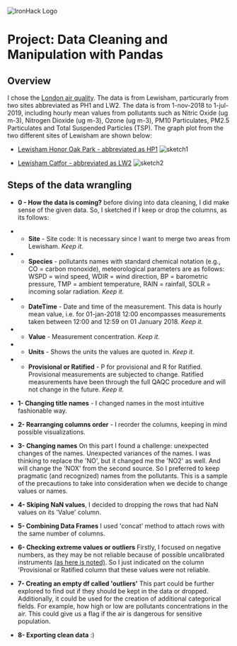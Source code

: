 ![IronHack Logo](https://s3-eu-west-1.amazonaws.com/ih-materials/uploads/upload_d5c5793015fec3be28a63c4fa3dd4d55.png)

# Project: Data Cleaning and Manipulation with Pandas

## Overview
I chose the [London air quality](https://www.londonair.org.uk/london/asp/datadownload.asp).
The data is from Lewisham, particurarly from two sites abbreviated as PH1 and LW2. The data is from 1-nov-2018 to 1-jul-2019, including hourly mean values from pollutants such as Nitric Oxide (ug m-3), Nitrogen Dioxide (ug m-3), Ozone (ug m-3), PM10 Particulates, PM2.5 Particulates and Total Suspended Particles (TSP). The graph plot from the two different sites of Lewisham are shown below:

* [Lewisham Honor Oak Park - abbreviated as HP1](https://www.londonair.org.uk/london/asp/datasite.asp?CBXSpecies1=NOm&CBXSpecies2=NO2m&CBXSpecies3=O3m&CBXSpecies5=PM10m&CBXSpecies7=PM25m&CBXSpecies8=TSPm&day1=1&month1=nov&year1=2018&day2=1&month2=jul&year2=2019&period=hourly&ratidate=&site=HP1&res=6&Submit=Replot+graph)
![sketch1](https://dl.dropboxusercontent.com/s/z4sq6rabutl3qyj/Sketch_HP1.png?dl=0)

* [Lewisham Catfor - abbreviated as LW2](https://www.londonair.org.uk/london/asp/datasite.asp?CBXSpecies1=NOm&CBXSpecies2=NO2m&CBXSpecies3=NOXm&CBXSpecies4=O3m&CBXSpecies5=SO2m&day1=1&month1=nov&year1=2018&day2=1&month2=jul&year2=2019&period=hourly&ratidate=&site=LW1&res=6&Submit=Plot+graph)
![sketch2](https://dl.dropboxusercontent.com/s/lozwje2sls3i7kr/Sketch_LW2.png?dl=0)


## Steps of the data wrangling

* **0 - How the data is coming?** before diving into data cleaning, I did make sense of the given data. So, I sketched if I keep or drop the columns, as its follows:

* * **Site** - Site code: It is necessary since I want to merge two areas from Lewisham. *Keep it.* 
* * **Species** - pollutants names with standard chemical notation (e.g., CO = carbon monoxide), meteorological parameters are as follows: WSPD = wind speed, WDIR = wind direction, BP = barometric pressure, TMP = ambient temperature, RAIN = rainfall, SOLR = incoming solar radiation. *Keep it.*
* * **DateTime** - Date and time of the measurement. This data is hourly mean value, i.e. for 01-jan-2018 12:00 encompasses measurements taken between 12:00 and 12:59 on 01 January 2018. *Keep it.*
* * **Value** - Measurement concentration. *Keep it.*
* * **Units** - Shows the units the values are quoted in. *Keep it.*
* * **Provisional or Ratified** - P for provisional and R for Ratified. Provisional measurements are subjected to change. Ratified measurements have been through the full QAQC procedure and will not change in the future. *Keep it.*

* **1- Changing title names** - I changed names in the most intuitive fashionable way.
* **2- Rearranging columns order** - I reorder the columns, keeping in mind possible visualizations.
* **3- Changing names** On this part I found a challenge: unexpected changes of the names. Unexpected variances of the names. I was thinking to replace the 'NO', but it changed me the 'NO2' as well. And will change the 'NOX' from the second source. So I preferred to keep pragmatic (and recognized) names from the pollutants. This is a sample of the precautions to take into consideration when we decide to change values or names.
* **4- Skiping NaN values**, I decided to dropping the rows that had NaN values on its 'Value' column.
* **5- Combining Data Frames** I used 'concat' method to attach rows with the same number of columns.
* **6- Checking extreme values or outliers** Firstly, I focused on negative numbers, as they may be not reliable because of possible uncalibrated instruments [(as here is noted)](https://www.researchgate.net/post/How_can_I_deal_with_negative_and_zero_concentrations_of_PM25_PM10_and_gas_data). So I just indicated on the column 'Provisional or Ratified column that these values were not reliable.

* **7- Creating an empty df called 'outliers'** This part could be further explored to find out if they should be kept in the data or dropped. Additionally,  it could be used for the creation of additional categorical fields. For example, how high or low are pollutants concentrations in the air. This could give us a flag if the air is dangerous for sensitive population. 
* **8- Exporting clean data** :)
